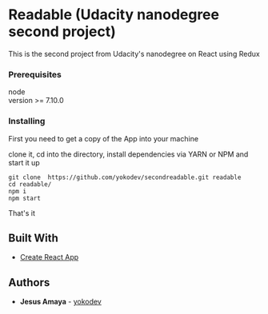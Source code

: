 # Readable (Udacity nanodegree second project)

This is the second project from Udacity's nanodegree on React using Redux

### Prerequisites

node     
version >= 7.10.0


### Installing

First you need to get a copy of the App into your machine

clone it, cd into the directory, install dependencies via YARN or NPM and start it up

```
git clone  https://github.com/yokodev/secondreadable.git readable
cd readable/
npm i
npm start
```

That's it


## Built With

* [Create React App](https://github.com/facebookincubator/create-react-app)  

## Authors

* **Jesus  Amaya** -  [yokodev](https://github.com/yokodev)
